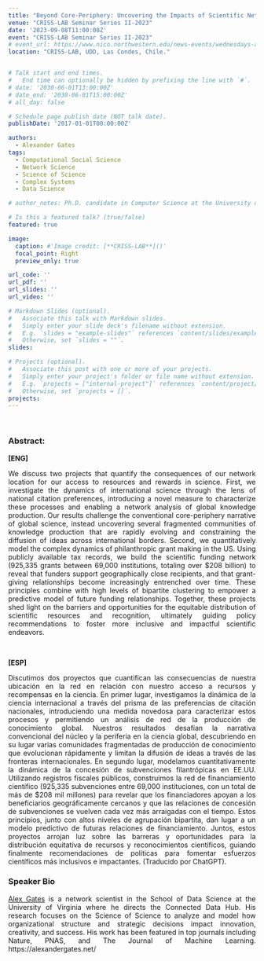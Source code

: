 ```yaml
---
title: "Beyond Core-Periphery: Uncovering the Impacts of Scientific Networks on Resources and Recognition. [Virtual Talk]"
venue: "CRISS-LAB Seminar Series II-2023"
date: '2023-09-08T11:00:00Z'
event: "CRISS-LAB Seminar Series II-2023"
# event_url: https://www.nico.northwestern.edu/news-events/wednesdays-at-nico/speakers-2021.html
location: "CRISS-LAB, UDD, Las Condes, Chile."


# Talk start and end times.
#   End time can optionally be hidden by prefixing the line with `#`.
# date: '2030-06-01T13:00:00Z'
# date_end: '2030-06-01T15:00:00Z'
# all_day: false

# Schedule page publish date (NOT talk date).
publishDate: '2017-01-01T00:00:00Z'

authors: 
  - Alexander Gates
tags: 
  - Computational Social Science
  - Network Science
  - Science of Science
  - Complex Systems
  - Data Science

# author_notes: Ph.D. candidate in Computer Science at the University of Toulouse.

# Is this a featured talk? (true/false)
featured: true

image:
  caption: #'Image credit: [**CRISS-LAB**]()'
  focal_point: Right
  preview_only: true

url_code: ''
url_pdf: ''
url_slides: ''
url_video: ''

# Markdown Slides (optional).
#   Associate this talk with Markdown slides.
#   Simply enter your slide deck's filename without extension.
#   E.g. `slides = "example-slides"` references `content/slides/example-slides.md`.
#   Otherwise, set `slides = ""`.
slides:

# Projects (optional).
#   Associate this post with one or more of your projects.
#   Simply enter your project's folder or file name without extension.
#   E.g. `projects = ["internal-project"]` references `content/project/deep-learning/index.md`.
#   Otherwise, set `projects = []`.
projects:
---
```


<head>
<script src="https://cdn.jsdelivr.net/npm/add-to-calendar-button@2" async defer></script>

</head>

<div>
<add-to-calendar-button
  name="Beyond Core-Periphery: Uncovering the Impacts of Scientific Networks on Resources and Recognition. By Alexander Gates, Ph.D. at CRISS-LAB (Via Zoom)"
  description="Zoom link: https://udd.zoom.us/j/82674667828?pwd=amlmNlk3R0hPZzlFOTRYY2tZRW9Gdz09"
  startDate="2023-09-08"
  endDate="2023-09-08"
  startTime="11:00"
  endTime="12:30"
  location="Virtual"
  options="['Apple','Google','iCal','Microsoft365','Outlook.com','Yahoo']"
  timeZone="America/Santiago"
  trigger="click"
  inline
  listStyle="modal"
  iCalFileName="Reminder-Event"
  >
</add-to-calendar-button>
</div>
<br>



### Abstract:
<div>

**[ENG]**
<p align="justify"> We discuss two projects that quantify the consequences of our network location for our access to resources and rewards in science.  First, we investigate the dynamics of international science through the lens of national citation preferences, introducing a novel measure to characterize these processes and enabling a network analysis of global knowledge production.  Our results challenge the conventional core-periphery narrative of global science, instead uncovering several fragmented communities of knowledge production that are rapidly evolving and constraining the diffusion of ideas across international borders.  Second, we quantitatively model the complex dynamics of philanthropic grant making in the US.   Using publicly available tax records, we build the scientific funding network (925,335 grants between 69,000 institutions, totaling over $208 billion) to reveal that funders support geographically close recipients, and that grant-giving relationships become increasingly entrenched over time.  These principles combine with high levels of bipartite clustering to empower a predictive model of future funding relationships.  Together, these projects shed light on the barriers and opportunities for the equitable distribution of scientific resources and recognition, ultimately guiding policy recommendations to foster more inclusive and impactful scientific endeavors.</p>
<br>

**[ESP]**
<p align="justify"> Discutimos dos proyectos que cuantifican las consecuencias de nuestra ubicación en la red en relación con nuestro acceso a recursos y recompensas en la ciencia. En primer lugar, investigamos la dinámica de la ciencia internacional a través del prisma de las preferencias de citación nacionales, introduciendo una medida novedosa para caracterizar estos procesos y permitiendo un análisis de red de la producción de conocimiento global. Nuestros resultados desafían la narrativa convencional del núcleo y la periferia en la ciencia global, descubriendo en su lugar varias comunidades fragmentadas de producción de conocimiento que evolucionan rápidamente y limitan la difusión de ideas a través de las fronteras internacionales. En segundo lugar, modelamos cuantitativamente la dinámica de la concesión de subvenciones filantrópicas en EE.UU. Utilizando registros fiscales públicos, construimos la red de financiamiento científico (925,335 subvenciones entre 69,000 instituciones, con un total de más de $208 mil millones) para revelar que los financiadores apoyan a los beneficiarios geográficamente cercanos y que las relaciones de concesión de subvenciones se vuelven cada vez más arraigadas con el tiempo. Estos principios, junto con altos niveles de agrupación bipartita, dan lugar a un modelo predictivo de futuras relaciones de financiamiento. Juntos, estos proyectos arrojan luz sobre las barreras y oportunidades para la distribución equitativa de recursos y reconocimientos científicos, guiando finalmente recomendaciones de políticas para fomentar esfuerzos científicos más inclusivos e impactantes. (Traducido por ChatGPT).</p>

### Speaker Bio
<p align="justify"> <a href="https://scholar.google.com/citations?user=lWadInsAAAAJ&hl=en&oi=ao" target="_blank">Alex Gates</a> is a network scientist in the School of Data Science at the University of Virginia where he directs the Connected Data Hub. His research focuses on the Science of Science to analyze and model how organizational structure and strategic decisions impact innovation, creativity, and success.  His work has been featured in top journals including Nature, PNAS, and The Journal of Machine Learning.  
https://alexandergates.net/ </p>

</div>